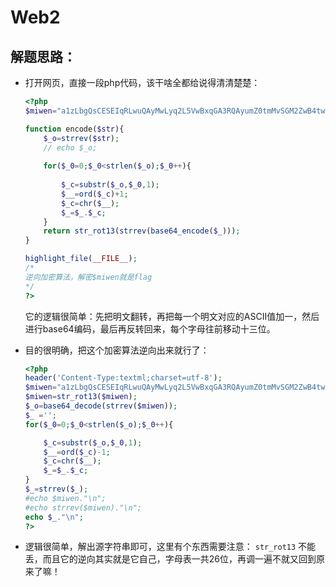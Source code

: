 # Web2

## 解题思路：

- 打开网页，直接一段php代码，该干啥全都给说得清清楚楚：

    ```php
    <?php 
    $miwen="a1zLbgQsCESEIqRLwuQAyMwLyq2L5VwBxqGA3RQAyumZ0tmMvSGM2ZwB4tws"; 

    function encode($str){ 
        $_o=strrev($str); 
        // echo $_o; 
            
        for($_0=0;$_0<strlen($_o);$_0++){ 
            
            $_c=substr($_o,$_0,1); 
            $__=ord($_c)+1; 
            $_c=chr($__); 
            $_=$_.$_c;    
        }  
        return str_rot13(strrev(base64_encode($_))); 
    } 

    highlight_file(__FILE__); 
    /* 
    逆向加密算法，解密$miwen就是flag 
    */ 
    ?> 
    ```

    它的逻辑很简单：先把明文翻转，再把每一个明文对应的ASCII值加一，然后进行base64编码，最后再反转回来，每个字母往前移动十三位。

- 目的很明确，把这个加密算法逆向出来就行了：

    ```php
    <?php
    header('Content-Type:textml;charset=utf-8');
    $miwen="a1zLbgQsCESEIqRLwuQAyMwLyq2L5VwBxqGA3RQAyumZ0tmMvSGM2ZwB4tws";
    $miwen=str_rot13($miwen);
    $_o=base64_decode(strrev($miwen));
    $_ ='';
    for($_0=0;$_0<strlen($_o);$_0++){

        $_c=substr($_o,$_0,1);
        $__=ord($_c)-1;
        $_c=chr($__);
        $_=$_.$_c;
    }
    $_=strrev($_);
    #echo $miwen."\n";
    #echo strrev($miwen)."\n";
    echo $_."\n";
    ?>
    ```

- 逻辑很简单，解出源字符串即可，这里有个东西需要注意： `str_rot13` 不能丢，而且它的逆向其实就是它自己，字母表一共26位，再调一遍不就又回到原来了嘛！